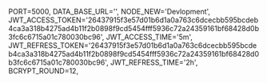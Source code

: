 PORT=5000,
DATA_BASE_URL='',
NODE_NEW='Devlopment',
JWT_ACCESS_TOKEN='26437915f3e57d01b6d1a0a763c6dcecbb595bcdeb4ca3a318b4275ad4b11f2b0898f9cd5454fff5936c72a24359161bf68428d0b3fc6c6715a01c780030bc96',
JWT_ACCESS_TIME='5m',
JWT_REFRESS_TOKEN='26437915f3e57d01b6d1a0a763c6dcecbb595bcdeb4ca3a318b4275ad4b11f2b0898f9cd5454fff5936c72a24359161bf68428d0b3fc6c6715a01c780030bc96',
JWT_REFRESS_TIME='2h',
BCRYPT_ROUND=12,
